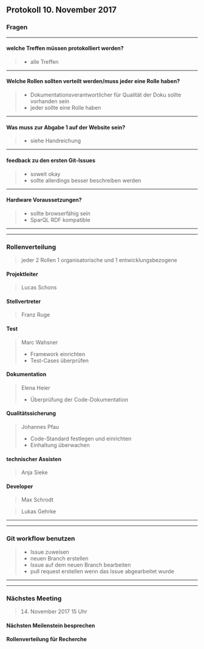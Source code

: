 **Protokoll 10. November 2017**
-------------------------------


### **Fragen**


------------------------
#### welche Treffen müssen protokolliert werden?
> * alle Treffen

-------------------------
#### Welche Rollen sollten verteilt werden/muss jeder eine Rolle haben?
> * Dokumentationsverantwortlicher für Qualität der Doku sollte vorhanden sein
> * jeder sollte eine Rolle haben

----------------------------
#### Was muss zur Abgabe 1 auf der Website sein?
> * siehe Handreichung

-------------------
#### feedback zu den ersten Git-Issues
> * soweit okay
> * sollte allerdings besser beschreiben werden

--------------------
#### Hardware Voraussetzungen?
> * sollte browserfähig sein
> * SparQL RDF kompatible

-------------------

---------------
### **Rollenverteilung**

> jeder 2 Rollen 1 organisatorische und 1 entwicklungsbezogene

#### Projektleiter
> Lucas Schons

#### Stellvertreter
> Franz Ruge

#### Test
> Marc Wahsner
> * Framework einrichten
> * Test-Cases überprüfen

#### Dokumentation
> Elena Heier
> * Überprüfung der Code-Dokumentation

#### Qualitätssicherung
> Johannes Pfau
> * Code-Standard festlegen und einrichten
> * Einhaltung überwachen

#### technischer Assisten
> Anja Sieke

#### Developer
> Max Schrodt

> Lukas Gehrke


-------------

------------

### **Git workflow benutzen**
> * Issue zuweisen
> * neuen Branch erstellen
> * Issue auf dem neuen Branch bearbeiten
> * pull request erstellen wenn das Issue abgearbeitet wurde

------------ 

-------------

### **Nächstes Meeting**

> 14. November 2017 15 Uhr

#### Nächsten Meilenstein besprechen

#### Rollenverteilung für Recherche

####  
